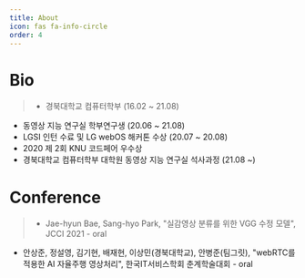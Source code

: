 ```yaml
---
title: About
icon: fas fa-info-circle
order: 4
---
```


# Bio
> - 경북대학교 컴퓨터학부 (16.02 ~ 21.08)
- 동영상 지능 연구실 학부연구생 (20.06 ~ 21.08)
- LGSI 인턴 수료 및 LG webOS 해커톤 수상 (20.07 ~ 20.08)
- 2020 제 2회 KNU 코드페어 우수상
- 경북대학교 컴퓨터학부 대학원 동영상 지능 연구실 석사과정 (21.08 ~)

# Conference
> - Jae-hyun Bae, Sang-hyo Park, "실감영상 분류를 위한 VGG 수정 모델", JCCI 2021 - oral
- 안상준, 정설영, 김기현, 배재현, 이상민(경북대학교), 안병준(팀그릿), "webRTC를 적용한 AI 자율주행 영상처리", 한국IT서비스학회 춘계학술대회 - oral
